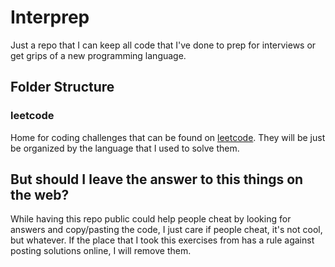 # Interprep

Just a repo that I can keep all code that I've done to prep for
interviews or get grips of a new programming language.

## Folder Structure

### leetcode

Home for coding challenges that can be found on [leetcode](https://leetcode.com/problemset/all/). They will be just be organized by the language that I used to solve them.


## But should I leave the answer to this things on the web?

While having this repo public could help people cheat by looking for answers and copy/pasting the code, I just care if people cheat, it's not cool, but whatever. If the place that I took this exercises from has a rule against posting solutions online, I will remove them.